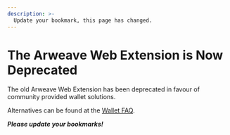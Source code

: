 ```yaml
---
description: >-
  Update your bookmark, this page has changed.
---
```


# The Arweave Web Extension is Now Deprecated

The old Arweave Web Extension has been deprecated in favour of community provided wallet solutions.

Alternatives can be found at the [Wallet FAQ](./wallet-faq.md).

***Please update your bookmarks!***